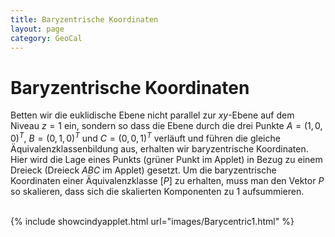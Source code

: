 ```yaml
---
title: Baryzentrische Koordinaten
layout: page
category: GeoCal
---
```


# Baryzentrische Koordinaten


Betten wir die euklidische Ebene nicht parallel zur $xy$-Ebene auf dem Niveau $z=1$ ein, sondern so dass die Ebene durch die drei Punkte $A=(1,0,0)^T$, $B=(0,1,0)^T$ und $C=(0,0,1)^T$ verläuft und führen die gleiche Äquivalenzklassenbildung aus, erhalten wir baryzentrische Koordinaten. Hier wird die Lage eines Punkts (grüner Punkt im Applet) in Bezug zu einem Dreieck (Dreieck $ABC$ im Applet) gesetzt. Um die baryzentrische Koordinaten einer Äquivalenzklasse $[P]$ zu erhalten, muss man den Vektor $P$ so skalieren, dass sich die skalierten Komponenten zu $1$ aufsummieren.
<br>
<br>

{% include showcindyapplet.html url="images/Barycentric1.html" %}


